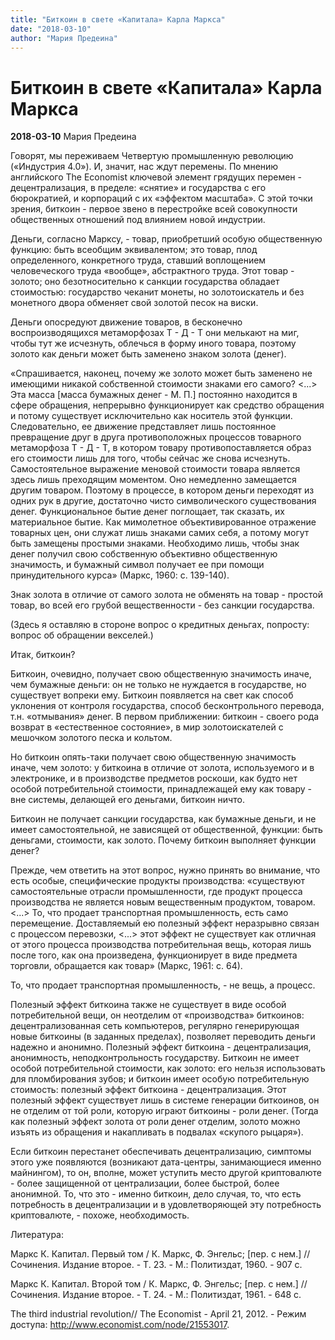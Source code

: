 ```yaml
---
title: "Биткоин в свете «Капитала» Карла Маркса"
date: "2018-03-10"
author: "Мария Предеина"
---
```


# Биткоин в свете «Капитала» Карла Маркса

**2018-03-10** Мария Предеина

Говорят, мы переживаем Четвертую промышленную революцию («Индустрия 4.0»). И, значит, нас ждут перемены. По мнению английского The Economist ключевой элемент грядущих перемен - децентрализация, в пределе: «снятие» и государства с его бюрократией, и корпораций с их «эффектом масштаба». С этой точки зрения, биткоин - первое звено в перестройке всей совокупности общественных отношений под влиянием новой индустрии.

Деньги, согласно Марксу, - товар, приобретший особую общественную функцию: быть всеобщим эквивалентом; это товар, плод определенного, конкретного труда, ставший воплощением человеческого труда «вообще», абстрактного труда. Этот товар - золото; оно безотносительно к санкции государства обладает стоимостью: государство чеканит монеты, но золотоискатель и без монетного двора обменяет свой золотой песок на виски.

Деньги опосредуют движение товаров, в бесконечно воспроизводящихся метаморфозах Т - Д - Т они мелькают на миг, чтобы тут же исчезнуть, облечься в форму иного товара, поэтому золото как деньги может быть заменено знаком золота (денег).

«Спрашивается, наконец, почему же золото может быть заменено не имеющими никакой собственной стоимости знаками его самого? <...> Эта масса [масса бумажных денег - М. П.] постоянно находится в сфере обращения, непрерывно функционирует как средство обращения и потому существует исключительно как носитель этой функции. Следовательно, ее движение представляет лишь постоянное превращение друг в друга противоположных процессов товарного метаморфоза Т - Д - Т, в котором товару противопоставляется образ его стоимости лишь для того, чтобы сейчас же снова исчезнуть. Самостоятельное выражение меновой стоимости товара является здесь лишь преходящим моментом. Оно немедленно замещается другим товаром. Поэтому в процессе, в котором деньги переходят из одних рук в другие, достаточно чисто символического существования денег. Функциональное бытие денег поглощает, так сказать, их материальное бытие. Как мимолетное объективированное отражение товарных цен, они служат лишь знаками самих себя, а потому могут быть замещены простыми знаками. Необходимо лишь, чтобы знак денег получил свою собственную объективно общественную значимость, и бумажный символ получает ее при помощи принудительного курса» (Маркс, 1960: с. 139-140).

Знак золота в отличие от самого золота не обменять на товар - простой товар, во всей его грубой вещественности - без санкции государства.

(Здесь я оставляю в стороне вопрос о кредитных деньгах, попросту: вопрос об обращении векселей.)

Итак, биткоин?

Биткоин, очевидно, получает свою общественную значимость иначе, чем бумажные деньги: он не только не нуждается в государстве, но существует вопреки ему. Биткоин появляется на свет как способ уклонения от контроля государства, способ бесконтрольного перевода, т.н. «отмывания» денег. В первом приближении: биткоин - своего рода возврат в «естественное состояние», в мир золотоискателей с мешочком золотого песка и кольтом.

Но биткоин опять-таки получает свою общественную значимость иначе, чем золото: у биткоина в отличие от золота, используемого и в электронике, и в производстве предметов роскоши, как будто нет особой потребительной стоимости, принадлежащей ему как товару - вне системы, делающей его деньгами, биткоин ничто.

Биткоин не получает санкции государства, как бумажные деньги, и не имеет самостоятельной, не зависящей от общественной, функции: быть деньгами, стоимости, как золото. Почему биткоин выполняет функции денег?

Прежде, чем ответить на этот вопрос, нужно принять во внимание, что есть особые, специфические продукты производства: «существуют самостоятельные отрасли промышленности, где продукт процесса производства не является новым вещественным продуктом, товаром. <...> То, что продает транспортная промышленность, есть само перемещение. Доставляемый ею полезный эффект неразрывно связан с процессом перевозки, <...> этот эффект не существует как отличная от этого процесса производства потребительная вещь, которая лишь после того, как она произведена, функционирует в виде предмета торговли, обращается как товар» (Маркс, 1961: с. 64).

То, что продает транспортная промышленность, - не вещь, а процесс.

Полезный эффект биткоина также не существует в виде особой потребительной вещи, он неотделим от «производства» биткоинов: децентрализованная сеть компьютеров, регулярно генерирующая новые биткоины (в заданных пределах), позволяет переводить деньги надежно и анонимно. Полезный эффект биткоина - децентрализация, анонимность, неподконтрольность государству. Биткоин не имеет особой потребительной стоимости, как золото: его нельзя использовать для пломбирования зубов; и биткоин имеет особую потребительную стоимость: полезный эффект биткоина - децентрализация. Этот полезный эффект существует лишь в системе генерации биткоинов, он не отделим от той роли, которую играют биткоины - роли денег. (Тогда как полезный эффект золота от роли денег отделим, золото можно изъять из обращения и накапливать в подвалах «скупого рыцаря»).

Если биткоин перестанет обеспечивать децентрализацию, симптомы этого уже появляются (возникают дата-центры, занимающиеся именно майнингом), то он, вполне, может уступить место другой криптовалюте - более защищенной от централизации, более быстрой, более анонимной. То, что это - именно биткоин, дело случая, то, что есть потребность в децентрализации и в удовлетворяющей эту потребность криптовалюте, - похоже, необходимость.

Литература:

Маркс К. Капитал. Первый том / К. Маркс, Ф. Энгельс; [пер. с нем.] // Сочинения. Издание второе. - Т. 23. - М.: Политиздат, 1960. - 907 с.

Маркс К. Капитал. Второй том / К. Маркс, Ф. Энгельс; [пер. с нем.] // Сочинения. Издание второе. - Т. 24. - М.: Политиздат, 1961. - 648 с.

The third industrial revolution// The Economist - April 21, 2012. - Режим доступа: http://www.economist.com/node/21553017.